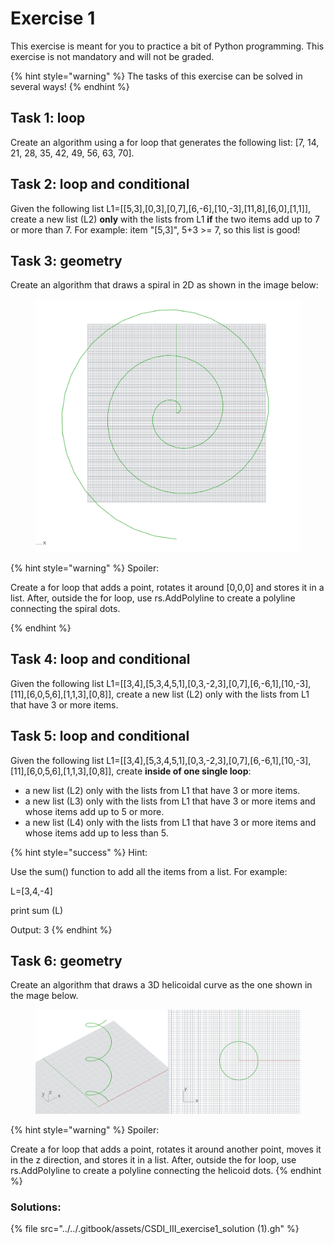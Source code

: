 # Exercise 1

This exercise is meant for you to practice a bit of Python programming. This exercise is not mandatory and will not be graded.

{% hint style="warning" %}
The tasks of this exercise can be solved in several ways!
{% endhint %}

## Task 1: loop

Create an algorithm using a for loop that generates the following list: \[7, 14, 21, 28, 35, 42, 49, 56, 63, 70].&#x20;

## Task 2: loop and conditional

Given the following list L1=\[\[5,3],\[0,3],\[0,7],\[6,-6],\[10,-3],\[11,8],\[6,0],\[1,1]], create a new list (L2) **only** with the lists from L1 **if** the two items add up to 7 or more than 7. For example: item "\[5,3]", 5+3 >= 7, so this list is good!

## Task 3: geometry

Create an algorithm that draws a spiral in 2D as shown in the image below:&#x20;

<figure><img src="../../.gitbook/assets/CSDI_III_ex1_T3.jpg" alt=""><figcaption></figcaption></figure>

{% hint style="warning" %}
Spoiler:

Create a for loop that adds a point, rotates it around \[0,0,0] and stores it in a list. After, outside the for loop, use rs.AddPolyline to create a polyline connecting the spiral dots.


{% endhint %}

## Task 4: loop and conditional

Given the following list L1=\[\[3,4],\[5,3,4,5,1],\[0,3,-2,3],\[0,7],\[6,-6,1],\[10,-3],\[11],\[6,0,5,6],\[1,1,3],\[0,8]], create a new list (L2) only with the lists from L1 that have 3 or more items.

## Task 5:  loop and conditional

Given the following list L1=\[\[3,4],\[5,3,4,5,1],\[0,3,-2,3],\[0,7],\[6,-6,1],\[10,-3],\[11],\[6,0,5,6],\[1,1,3],\[0,8]], create **inside of one single loop**:&#x20;

* a new list (L2) only with the lists from L1 that have 3 or more items.&#x20;
* a new list (L3) only with the lists from L1 that have 3 or more items and whose items add up to 5 or more.&#x20;
* a new list (L4) only with the lists from L1 that have 3 or more items and whose items add up to less than 5.&#x20;

{% hint style="success" %}
Hint:&#x20;

Use the sum() function to add all the items from a list. For example:&#x20;

L=\[3,4,-4]&#x20;

print sum (L)

Output: 3
{% endhint %}

## Task 6: geometry

Create an algorithm that draws a 3D helicoidal curve as the one shown in the mage below.&#x20;



<figure><img src="../../.gitbook/assets/CSDI_III_ex1.jpg" alt=""><figcaption></figcaption></figure>

{% hint style="warning" %}
Spoiler:&#x20;

Create a for loop that adds a point, rotates it around another point, moves it in the z direction, and stores it in a list. After, outside the for loop, use rs.AddPolyline to create a polyline connecting the helicoid dots.
{% endhint %}





### Solutions:

{% file src="../../.gitbook/assets/CSDI_III_exercise1_solution (1).gh" %}



